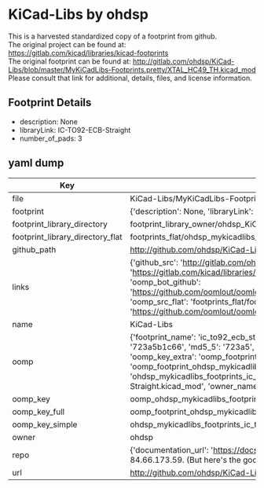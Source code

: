 # KiCad-Libs by ohdsp  
This is a harvested standardized copy of a footprint from github.  
The original project can be found at:  
https://gitlab.com/kicad/libraries/kicad-footprints  
The original footprint can be found at:
http://gitlab.com/ohdsp/KiCad-Libs/blob/master/MyKiCadLibs-Footprints.pretty/XTAL_HC49_TH.kicad_mod
Please consult that link for additional, details, files, and license information.  
## Footprint Details
* description: None  
* libraryLink: IC-TO92-ECB-Straight  
* number_of_pads: 3  
## yaml dump  
| Key | Value |  
| --- | --- |  
| file | KiCad-Libs/MyKiCadLibs-Footprints.pretty/IC-TO92-ECB-Straight.kicad_mod |  
| footprint | {'description': None, 'libraryLink': 'IC-TO92-ECB-Straight', 'number_of_pads': 3} |  
| footprint_library_directory | footprint_library_owner/ohdsp_KiCad-Libs |  
| footprint_library_directory_flat | footprints_flat/ohdsp_mykicadlibs_footprints_ic_to92_ecb_straight/working |  
| github_path | http://github.com/ohdsp/KiCad-Libs/blob/master/MyKiCadLibs-Footprints.pretty/IC-TO92-ECB-Straight.kicad_mod |  
| links | {'github_src': 'http://gitlab.com/ohdsp/KiCad-Libs/blob/master/MyKiCadLibs-Footprints.pretty/XTAL_HC49_TH.kicad_mod', 'github_src_repo': 'https://gitlab.com/kicad/libraries/kicad-footprints', 'oomp_bot': 'footprints/ohdsp_mykicadlibs_footprints_ic_to92_ecb_straight/working', 'oomp_bot_github': 'https://github.com/oomlout/oomlout_oomp_footprint_bot/tree/main/footprints/ohdsp_mykicadlibs_footprints_ic_to92_ecb_straight/working', 'oomp_src_flat': 'footprints_flat/footprints_flat/ohdsp_mykicadlibs_footprints_ic_to92_ecb_straight/working', 'oomp_src_flat_github': 'https://github.com/oomlout/oomlout_oomp_footprint_src/tree/main/footprints_flat/ohdsp_mykicadlibs_footprints_ic_to92_ecb_straight/working'} |  
| name | KiCad-Libs |  
| oomp | {'footprint_name': 'ic_to92_ecb_straight', 'library_name': 'mykicadlibs_footprints', 'md5': '723a5b1c667804f65f465a0ff67cc577', 'md5_10': '723a5b1c66', 'md5_5': '723a5', 'md5_6': '723a5b', 'oomp_key': 'oomp_ohdsp_mykicadlibs_footprints_ic_to92_ecb_straight', 'oomp_key_extra': 'oomp_footprint_ohdsp_mykicadlibs_footprints_ic_to92_ecb_straight', 'oomp_key_full': 'oomp_footprint_ohdsp_mykicadlibs_footprints_ic_to92_ecb_straight_723a5b', 'oomp_key_simple': 'ohdsp_mykicadlibs_footprints_ic_to92_ecb_straight', 'original_filename': 'KiCad-Libs/MyKiCadLibs-Footprints.pretty/IC-TO92-ECB-Straight.kicad_mod', 'owner_name': 'ohdsp'} |  
| oomp_key | oomp_ohdsp_mykicadlibs_footprints_ic_to92_ecb_straight |  
| oomp_key_full | oomp_footprint_ohdsp_mykicadlibs_footprints_ic_to92_ecb_straight |  
| oomp_key_simple | ohdsp_mykicadlibs_footprints_ic_to92_ecb_straight |  
| owner | ohdsp |  
| repo | {'documentation_url': 'https://docs.github.com/rest/overview/resources-in-the-rest-api#rate-limiting', 'message': "API rate limit exceeded for 84.66.173.59. (But here's the good news: Authenticated requests get a higher rate limit. Check out the documentation for more details.)"} |  
| url | http://github.com/ohdsp/KiCad-Libs |  

